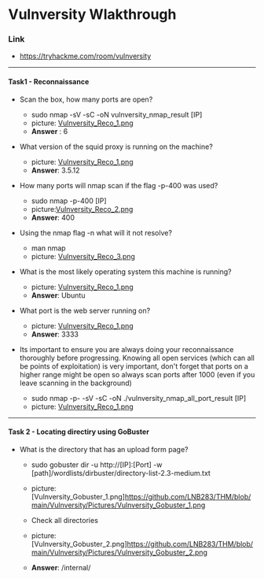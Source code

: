 # Vulnversity Wlakthrough
### Link
- https://tryhackme.com/room/vulnversity
------------------------
#### Task1 - Reconnaissance
- Scan the box, how many ports are open?
    - sudo nmap -sV -sC -oN vulnversity_nmap_result [IP]
    - picture: [Vulnversity_Reco_1.png](https://github.com/LNB283/THM/blob/main/Vulnversity/Pictures/Vulnversity_Reco_1.png)
    - **Answer** : 6

- What version of the squid proxy is running on the machine?
    - picture: [Vulnversity_Reco_1.png](https://github.com/LNB283/THM/blob/main/Vulnversity/Pictures/Vulnversity_Reco_1.png)
    - **Answer**: 3.5.12

- How many ports will nmap scan if the flag -p-400 was used?
    - sudo nmap -p-400 [IP]
    - picture:[Vulnversity_Reco_2.png](https://github.com/LNB283/THM/blob/main/Vulnversity/Pictures/Vulnversity_Reco_2.png)
    - **Answer**: 400

- Using the nmap flag -n what will it not resolve?
    - man nmap
    - picture: [Vulnversity_Reco_3.png](https://github.com/LNB283/THM/blob/main/Vulnversity/Pictures/Vulnversity_Reco_3.png)

- What is the most likely operating system this machine is running?
    - picture: [Vulnversity_Reco_1.png](https://github.com/LNB283/THM/blob/main/Vulnversity/Pictures/Vulnversity_Reco_1.png)
    - **Answer**: Ubuntu

- What port is the web server running on?
    - picture: [Vulnversity_Reco_1.png](https://github.com/LNB283/THM/blob/main/Vulnversity/Pictures/Vulnversity_Reco_1.png)
    - **Answer**: 3333

- Its important to ensure you are always doing your reconnaissance thoroughly before progressing. Knowing all open services (which can all be points of exploitation) is very important, don't forget that ports on a higher range might be open so always scan ports after 1000 (even if you leave scanning in the background)
    - sudo nmap -p- -sV -sC -oN ./vulnversity_nmap_all_port_result [IP]
    - picture: [Vulnversity_Reco_1.png](https://github.com/LNB283/THM/blob/main/Vulnversity/Pictures/Vulnversity_Reco_4.png)
------------------------
#### Task 2 - Locating directiry using GoBuster
- What is the directory that has an upload form page?
    - sudo gobuster dir -u http://[IP]:[Port] -w [path]/wordlists/dirbuster/directory-list-2.3-medium.txt
    - picture: [Vulnversity_Gobuster_1.png]https://github.com/LNB283/THM/blob/main/Vulnversity/Pictures/Vulnversity_Gobuster_1.png

    - Check all directories
    - picture: [Vulnversity_Gobuster_2.png]https://github.com/LNB283/THM/blob/main/Vulnversity/Pictures/Vulnversity_Gobuster_2.png
    - **Answer**: /internal/